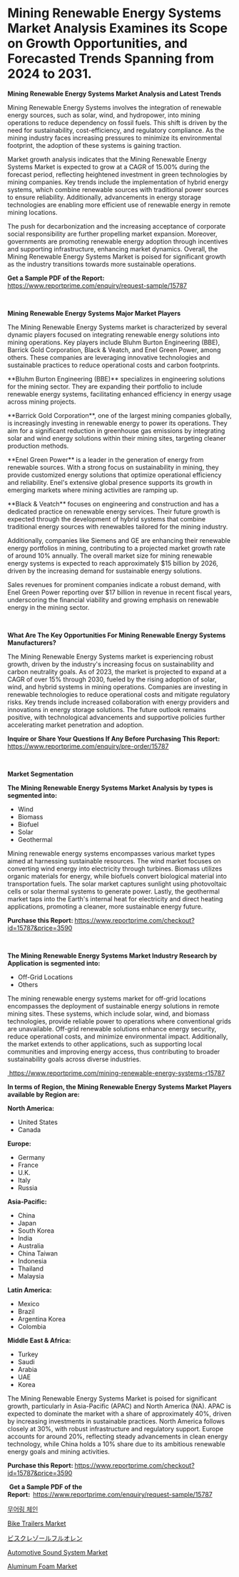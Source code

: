 <p><h1>Mining Renewable Energy Systems Market Analysis Examines its Scope on Growth Opportunities, and Forecasted Trends Spanning from 2024 to 2031.</h1></p><p><strong>Mining Renewable Energy Systems Market Analysis and Latest Trends</strong></p>
<p><p>Mining Renewable Energy Systems involves the integration of renewable energy sources, such as solar, wind, and hydropower, into mining operations to reduce dependency on fossil fuels. This shift is driven by the need for sustainability, cost-efficiency, and regulatory compliance. As the mining industry faces increasing pressures to minimize its environmental footprint, the adoption of these systems is gaining traction.</p><p>Market growth analysis indicates that the Mining Renewable Energy Systems Market is expected to grow at a CAGR of 15.00% during the forecast period, reflecting heightened investment in green technologies by mining companies. Key trends include the implementation of hybrid energy systems, which combine renewable sources with traditional power sources to ensure reliability. Additionally, advancements in energy storage technologies are enabling more efficient use of renewable energy in remote mining locations. </p><p>The push for decarbonization and the increasing acceptance of corporate social responsibility are further propelling market expansion. Moreover, governments are promoting renewable energy adoption through incentives and supporting infrastructure, enhancing market dynamics. Overall, the Mining Renewable Energy Systems Market is poised for significant growth as the industry transitions towards more sustainable operations.</p></p>
<p><strong>Get a Sample PDF of the Report:&nbsp;</strong> <a href="https://www.reportprime.com/enquiry/request-sample/15787">https://www.reportprime.com/enquiry/request-sample/15787</a></p>
<p>&nbsp;</p>
<p><strong>Mining Renewable Energy Systems Major Market Players</strong></p>
<p><p>The Mining Renewable Energy Systems market is characterized by several dynamic players focused on integrating renewable energy solutions into mining operations. Key players include Bluhm Burton Engineering (BBE), Barrick Gold Corporation, Black & Veatch, and Enel Green Power, among others. These companies are leveraging innovative technologies and sustainable practices to reduce operational costs and carbon footprints.</p><p>**Bluhm Burton Engineering (BBE)** specializes in engineering solutions for the mining sector. They are expanding their portfolio to include renewable energy systems, facilitating enhanced efficiency in energy usage across mining projects.</p><p>**Barrick Gold Corporation**, one of the largest mining companies globally, is increasingly investing in renewable energy to power its operations. They aim for a significant reduction in greenhouse gas emissions by integrating solar and wind energy solutions within their mining sites, targeting cleaner production methods.</p><p>**Enel Green Power** is a leader in the generation of energy from renewable sources. With a strong focus on sustainability in mining, they provide customized energy solutions that optimize operational efficiency and reliability. Enel's extensive global presence supports its growth in emerging markets where mining activities are ramping up.</p><p>**Black & Veatch** focuses on engineering and construction and has a dedicated practice on renewable energy services. Their future growth is expected through the development of hybrid systems that combine traditional energy sources with renewables tailored for the mining industry.</p><p>Additionally, companies like Siemens and GE are enhancing their renewable energy portfolios in mining, contributing to a projected market growth rate of around 10% annually. The overall market size for mining renewable energy systems is expected to reach approximately $15 billion by 2026, driven by the increasing demand for sustainable energy solutions.</p><p>Sales revenues for prominent companies indicate a robust demand, with Enel Green Power reporting over $17 billion in revenue in recent fiscal years, underscoring the financial viability and growing emphasis on renewable energy in the mining sector.</p></p>
<p>&nbsp;</p>
<p><strong>What Are The Key Opportunities For Mining Renewable Energy Systems Manufacturers?</strong></p>
<p><p>The Mining Renewable Energy Systems market is experiencing robust growth, driven by the industry's increasing focus on sustainability and carbon neutrality goals. As of 2023, the market is projected to expand at a CAGR of over 15% through 2030, fueled by the rising adoption of solar, wind, and hybrid systems in mining operations. Companies are investing in renewable technologies to reduce operational costs and mitigate regulatory risks. Key trends include increased collaboration with energy providers and innovations in energy storage solutions. The future outlook remains positive, with technological advancements and supportive policies further accelerating market penetration and adoption.</p></p>
<p><strong>Inquire or Share Your Questions If Any Before Purchasing This Report:</strong> <a href="https://www.reportprime.com/enquiry/pre-order/15787">https://www.reportprime.com/enquiry/pre-order/15787</a></p>
<p>&nbsp;</p>
<p><strong>Market Segmentation</strong></p>
<p><strong>The Mining Renewable Energy Systems Market Analysis by types is segmented into:</strong></p>
<p><ul><li>Wind</li><li>Biomass</li><li>Biofuel</li><li>Solar</li><li>Geothermal</li></ul></p>
<p><p>Mining renewable energy systems encompasses various market types aimed at harnessing sustainable resources. The wind market focuses on converting wind energy into electricity through turbines. Biomass utilizes organic materials for energy, while biofuels convert biological material into transportation fuels. The solar market captures sunlight using photovoltaic cells or solar thermal systems to generate power. Lastly, the geothermal market taps into the Earth's internal heat for electricity and direct heating applications, promoting a cleaner, more sustainable energy future.</p></p>
<p><strong>Purchase this Report:&nbsp;</strong><a href="https://www.reportprime.com/checkout?id=15787&price=3590">https://www.reportprime.com/checkout?id=15787&price=3590</a></p>
<p>&nbsp;</p>
<p><strong>The Mining Renewable Energy Systems Market Industry Research by Application is segmented into:</strong></p>
<p><ul><li>Off-Grid Locations</li><li>Others</li></ul></p>
<p><p>The mining renewable energy systems market for off-grid locations encompasses the deployment of sustainable energy solutions in remote mining sites. These systems, which include solar, wind, and biomass technologies, provide reliable power to operations where conventional grids are unavailable. Off-grid renewable solutions enhance energy security, reduce operational costs, and minimize environmental impact. Additionally, the market extends to other applications, such as supporting local communities and improving energy access, thus contributing to broader sustainability goals across diverse industries.</p></p>
<p><a href="https://www.reportprime.com/mining-renewable-energy-systems-r15787">&nbsp;https://www.reportprime.com/mining-renewable-energy-systems-r15787</a></p>
<p><strong>In terms of Region, the Mining Renewable Energy Systems Market Players available by Region are:</strong></p>
<p>
    <p> <strong> North America: </strong>
        <ul>
            <li>United States</li>
            <li>Canada</li>
        </ul>
        </p> 
    <p> <strong> Europe: </strong>
        <ul>
            <li>Germany</li>
            <li>France</li>
            <li>U.K.</li>
            <li>Italy</li>
            <li>Russia</li>
        </ul>
        </p> 
    <p> <strong> Asia-Pacific: </strong>
        <ul>
            <li>China</li>
            <li>Japan</li>
            <li>South Korea</li>
            <li>India</li>
            <li>Australia</li>
            <li>China Taiwan</li>
            <li>Indonesia</li>
            <li>Thailand</li>
            <li>Malaysia</li>
        </ul>
        </p> 
    <p> <strong> Latin America: </strong>
        <ul>
            <li>Mexico</li>
            <li>Brazil</li>
            <li>Argentina Korea</li>
            <li>Colombia</li>
        </ul>
        </p> 
    <p> <strong> Middle East & Africa: </strong>
        <ul>
            <li>Turkey</li>
            <li>Saudi</li>
            <li>Arabia</li>
            <li>UAE</li>
            <li>Korea</li>
        </ul>
    </p>
    </p>
<p><p>The Mining Renewable Energy Systems Market is poised for significant growth, particularly in Asia-Pacific (APAC) and North America (NA). APAC is expected to dominate the market with a share of approximately 40%, driven by increasing investments in sustainable practices. North America follows closely at 30%, with robust infrastructure and regulatory support. Europe accounts for around 20%, reflecting steady advancements in clean energy technology, while China holds a 10% share due to its ambitious renewable energy goals and mining activities. </p></p>
<p><strong>Purchase this Report: </strong><a href="https://www.reportprime.com/checkout?id=15787&price=3590">https://www.reportprime.com/checkout?id=15787&price=3590</a></p>
<p>&nbsp;<strong>Get a Sample PDF of the Report:&nbsp;&nbsp;</strong><a href="https://www.reportprime.com/enquiry/request-sample/15787">https://www.reportprime.com/enquiry/request-sample/15787</a></p>
<p><strong></strong></p>
<p><p><a href="https://medium.com/@vlcostes/%EC%8B%9C%EC%9E%A5-%EB%8F%99%ED%96%A5-%EA%B3%B5%EA%B0%9C-%EA%B8%80%EB%A1%9C%EB%B2%8C-%EA%B3%84%EB%A5%98-%EC%B2%B4%EC%9D%B8-%EC%8B%9C%EC%9E%A5-%EC%84%B1%EC%9E%A5-%EB%B0%8F-%EC%A7%80%EC%97%AD-%ED%86%B5%EC%B0%B0%EB%A0%A5-2024-2031-fd6a9b874fdd">무어링 체인</a></p><p><a href="https://www.linkedin.com/pulse/insights-bike-trailers-market-share-competitive-landscape-period-i0gue?trackingId=GKVLXMN7QMmlY0ZoUO8bKQ%3D%3D">Bike Trailers Market</a></p><p><a href="https://medium.com/@camron674/biscresol-fluorene-market-%E3%81%AE%E3%82%B0%E3%83%AD%E3%83%BC%E3%83%90%E3%83%AB%E5%B8%82%E5%A0%B4%E6%A6%82%E8%A6%81%E3%81%AF-%E4%B8%96%E7%95%8C%E3%81%8A%E3%82%88%E3%81%B3%E4%B8%BB%E8%A6%81%E5%B8%82%E5%A0%B4%E3%81%AB%E3%81%8A%E3%81%91%E3%82%8B%E6%A5%AD%E7%95%8C%E3%81%AB%E5%BD%B1%E9%9F%BF%E3%82%92%E4%B8%8E%E3%81%88%E3%82%8B%E4%B8%BB%E8%A6%81%E3%81%AA%E3%83%88%E3%83%AC%E3%83%B3%E3%83%89%E3%81%AB%E3%81%A4%E3%81%84%E3%81%A6-%E7%8B%AC%E8%87%AA%E3%81%AE%E8%A6%96%E7%82%B9%E3%82%92%E6%8F%90%E4%BE%9B%E3%81%97%E3%81%BE%E3%81%99-4c5b8953e0ff">ビスクレゾールフルオレン</a></p><p><a href="https://issuu.com/reportprime-2/docs/automotive-sound-system-market-size_5c02c8ae4819ae">Automotive Sound System Market</a></p><p><a href="https://medium.com/@shjsi3663/the-market-study-covers-the-aluminum-foam-market-across-various-segments-59618b49a1d5">Aluminum Foam Market</a></p></p>